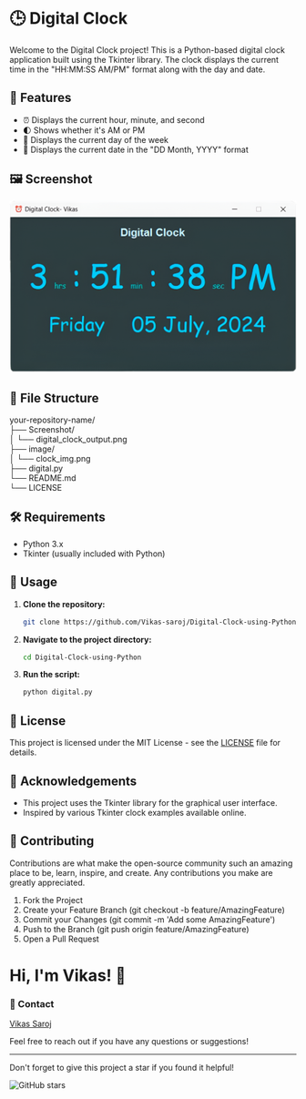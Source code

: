 # 🕒 Digital Clock

Welcome to the Digital Clock project! This is a Python-based digital clock application built using the Tkinter library. The clock displays the current time in the "HH:MM:SS AM/PM" format along with the day and date.

## 🎨 Features

- ⏰ Displays the current hour, minute, and second
- 🌓 Shows whether it's AM or PM
- 📅 Displays the current day of the week
- 📆 Displays the current date in the "DD Month, YYYY" format
## 🖼️  Screenshot

![Digital Clock](https://github.com/Vikas-saroj/Digital-Clock-using-Python/blob/main/Screenshot/digital_clock_output.png)

## 📂 File Structure

your-repository-name/\
├── Screenshot/\
│ └── digital_clock_output.png\
├── image/\
│ └── clock_img.png\
├── digital.py\
└── README.md\
└── LICENSE
## 🛠️ Requirements

- Python 3.x
- Tkinter (usually included with Python)

## 🚀 Usage

1. **Clone the repository:**

    ```sh
    git clone https://github.com/Vikas-saroj/Digital-Clock-using-Python.git
    ```

2. **Navigate to the project directory:**

    ```sh
    cd Digital-Clock-using-Python
    ```

3. **Run the script:**

    ```sh
    python digital.py
    ```



  ## 📜 License
This project is licensed under the MIT License - see the [LICENSE](https://github.com/Vikas-saroj/Digital-Clock-using-Python/blob/main/LICENSE) file for details.

## 📢 Acknowledgements

- This project uses the Tkinter library for the graphical user interface.
- Inspired by various Tkinter clock examples available online.
## 🤝 Contributing
Contributions are what make the open-source community such an amazing place to be, learn, inspire, and create. Any contributions you make are greatly appreciated.

1. Fork the Project
2. Create your Feature Branch (git checkout -b feature/AmazingFeature)
3. Commit your Changes (git commit -m 'Add some AmazingFeature')
4. Push to the Branch (git push origin feature/AmazingFeature)
5. Open a Pull Request
# Hi, I'm Vikas! 👋
###  📧 Contact
[Vikas Saroj](https://github.com/Vikas-saroj)

Feel free to reach out if you have any questions or suggestions!

---


Don't forget to give this project a star if you found it helpful!

![GitHub stars](https://img.shields.io/github/stars/Vikas-saroj/Digital-Clock-using-Python?style=social)

